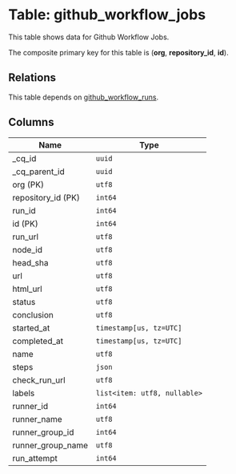 # Table: github_workflow_jobs

This table shows data for Github Workflow Jobs.

The composite primary key for this table is (**org**, **repository_id**, **id**).

## Relations

This table depends on [github_workflow_runs](github_workflow_runs.md).

## Columns

| Name          | Type          |
| ------------- | ------------- |
|_cq_id|`uuid`|
|_cq_parent_id|`uuid`|
|org (PK)|`utf8`|
|repository_id (PK)|`int64`|
|run_id|`int64`|
|id (PK)|`int64`|
|run_url|`utf8`|
|node_id|`utf8`|
|head_sha|`utf8`|
|url|`utf8`|
|html_url|`utf8`|
|status|`utf8`|
|conclusion|`utf8`|
|started_at|`timestamp[us, tz=UTC]`|
|completed_at|`timestamp[us, tz=UTC]`|
|name|`utf8`|
|steps|`json`|
|check_run_url|`utf8`|
|labels|`list<item: utf8, nullable>`|
|runner_id|`int64`|
|runner_name|`utf8`|
|runner_group_id|`int64`|
|runner_group_name|`utf8`|
|run_attempt|`int64`|